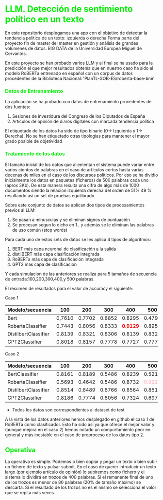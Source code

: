 # <font color=gree>LLM. Detección de sentimiento político en un texto</font>
En este repositorio desplegamos una app con el objetivo de detectar la tendencia política de un texto: izquierda o derecha
Forma parte del proyecto fin de master del master en gestión y análisis de grandes volúmenes de datos: BIG DATA de la Universidad
Europea Miguel de Cervantes.

En este  proyecto se han probado varios LLM y al final se  ha usado para la predicción el que mejor resultados obtenía que en nuestro
caso ha sido el modelo RoBERTa entrenado en español con un corpus de datos procedentes de la Biblioteca Nacional:
'PlanTL-GOB-ES/roberta-base-bne'

### <font color=gree>Datos de Entrenamiento</font>

La aplicación se ha probado con datos de entrenamiento procedentes de dos fuentes:
   1. Sesiones de investidura del Congreso de los Diputados de España
   2. Artículos de opinión de diaros digitales con marcada tendencia política   

El etiquetado de los datos ha sido de tipo binario (0-> Izquierda y 1-> Derecha). No se han etiquetado otras tipologías para mantener el mayor grado posible de objetividad

### <font color=gree>Tratamiento de los datos</font>

El tamaño inicial de los datos que aliementan el sistema puede variar entre varios cientos de palabras  en el caso de artículos cortos hasta varias decenas de miles en el caso de los discursos políticos. Por eso se ha dividio inicialmente los datos en paquetes (ficheros) de 500 palabras cada uno (aprox 3Kb). De esta manera resulta una cifra de algo más de 1000 documentos siendo la relacion izquierda derecha del orden  de 51% 49 % resultando así un set de pruebas equilibrado.

Sobre este conjunto de datos se aplican dos tipos de procesamientos previos al LLM:
1. Se pasan a minusculas y se eliminan signos de puntuación
2. Se procesan segun lo dicho en 1., y además se le eliminan las palabras de uso común (stop words)

Para cada uno de estos sets de datos se les  aplica 4 tipos de algoritmos:

1. BERT más capa neuronal de clasificación a la salida
2. distilBERT más capa clasificación integrada 
3. RoBERTa más capa de clasificación integrada
4. GPT2 mas capa de clasificación

Y cada simulacion de las anteriores se realiza para 5 tamaños de secuencia de entrada:100,200,300,400,y 500 palabras.

El resumen de resultados para el valor de accuracy el siguiente:

Caso 1

|Modelo/secuencia|100|200|300|400|500|
|----------------|----|---|---|---|---|
|Bert|0,7610|0.7702|0.8852|0.8295|0.4792|
|RobertaClassifier|0.7443|0.8056|0.8333|<font color="red">**0.9129**</font>|0.8958|
|DistilbertClassifier|0.8139|0.8321|0.8306|0.8139|0.8321|
|GPT2Classifier|0.8018|0.8157|0.7778|0.7727|0.7778|

Caso 2

|Modelo/secuencia|100|200|300|400|500|
|----------------|----|---|---|---|---|
|BertClassifier|0.8161|0.8189|0.5486|0.8239|0.5211|
|RobertaClassifier|0.5693|0.4642|0.5486|0.8732|<font color=pink>**0.9225**</font>
|DistilbertClassifier|0.8514|0.8489|0.8766|0.8564|0.8514|
|GPT2Classifier|0.8186|0.7774|0.8056|0.7324|0.6972|


  * Todos los datos son correspondientes al dataset de test

A la vista de los datos anteriores hemos desplegado en github el caso 1 de RoBERTa como clasificador. Esto ha sido así ya que ofrece el mejor valor y (aunque mejora en el caso 2) hemos notado un comportamiento peor en general y más inestable en el caso de preproceso de los datos tipo 2.

## <font color=gree>Operativa </font>

La operativa es simple. Podemos o bien copiar y pegar un texto o bien subir un fichero de texto y pulsar submit. En el caso de querer introducir un texto largo (por ejemplo artículo de opinión) lo subiremos como fichero y el sistema lo dividirá en trozos de 400 palabras. Si el remanente final de uno de los trozos es menor de 80 palabras (20% de tamaño máximo) se descarta. Si el resultado de los trozos no es el mismo se selecciona el valor que se repita más veces.


